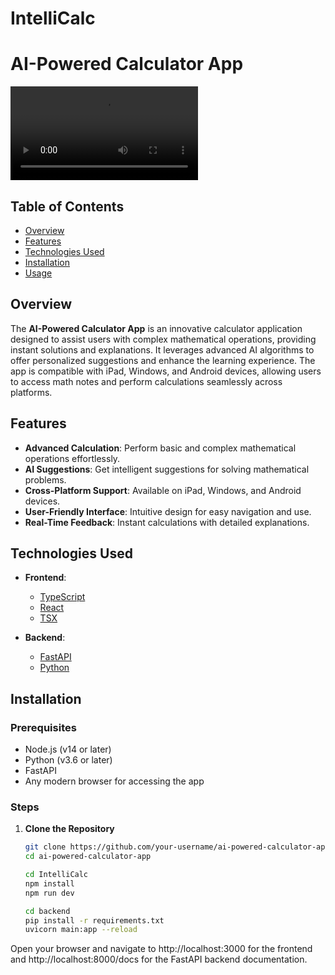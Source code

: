 # IntelliCalc
# AI-Powered Calculator App

![Demo Video](./IntelliCalc/public/demo%20video.mp4)

## Table of Contents

- [Overview](#overview)
- [Features](#features)
- [Technologies Used](#technologies-used)
- [Installation](#installation)
- [Usage](#usage)

## Overview

The **AI-Powered Calculator App** is an innovative calculator application designed to assist users with complex mathematical operations, providing instant solutions and explanations. It leverages advanced AI algorithms to offer personalized suggestions and enhance the learning experience. The app is compatible with iPad, Windows, and Android devices, allowing users to access math notes and perform calculations seamlessly across platforms.

## Features

- **Advanced Calculation**: Perform basic and complex mathematical operations effortlessly.
- **AI Suggestions**: Get intelligent suggestions for solving mathematical problems.
- **Cross-Platform Support**: Available on iPad, Windows, and Android devices.
- **User-Friendly Interface**: Intuitive design for easy navigation and use.
- **Real-Time Feedback**: Instant calculations with detailed explanations.

## Technologies Used

- **Frontend**:
  - [TypeScript](https://www.typescriptlang.org/)
  - [React](https://reactjs.org/)
  - [TSX](https://reactjs.org/docs/introducing-jsx.html)

- **Backend**:
  - [FastAPI](https://fastapi.tiangolo.com/)
  - [Python](https://www.python.org/)

## Installation

### Prerequisites

- Node.js (v14 or later)
- Python (v3.6 or later)
- FastAPI
- Any modern browser for accessing the app

### Steps

1. **Clone the Repository**

   ```bash
   git clone https://github.com/your-username/ai-powered-calculator-app.git
   cd ai-powered-calculator-app
   ```
   ```bash
   cd IntelliCalc
   npm install
   npm run dev
   ```
   ```bash
   cd backend
   pip install -r requirements.txt
   uvicorn main:app --reload
   ```
Open your browser and navigate to http://localhost:3000 for the frontend and http://localhost:8000/docs for the FastAPI backend documentation.



